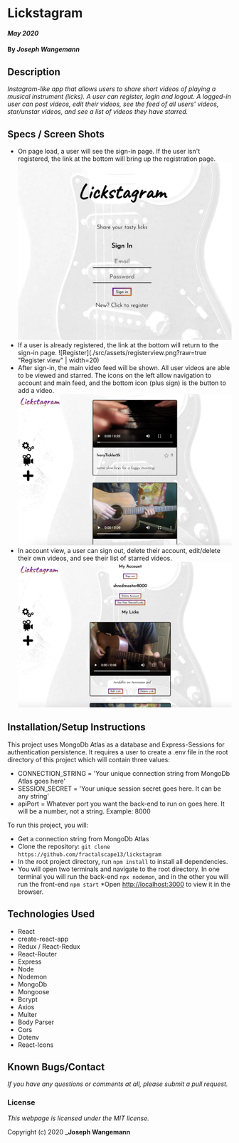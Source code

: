 # Lickstagram

#### _May 2020_
#### By _**Joseph Wangemann**_

## Description
_Instagram-like app that allows users to share short videos of playing a musical instrument (licks).  A user can register, login and logout.  A logged-in user can post videos, edit their videos, see the feed of all users' videos, star/unstar videos, and see a list of videos they have starred._

## Specs / Screen Shots
* On page load, a user will see the sign-in page.  If the user isn't registered, the link at the bottom will bring up the registration page.
![Signin](./src/assets/loginview.png?raw=true "Sign in view")
* If a user is already registered, the link at the bottom will return to the sign-in page.
![Register](./src/assets/registerview.png?raw=true "Register view" | width=20)
* After sign-in, the main video feed will be shown.  All user videos are able to be viewed and starred. The icons on the left allow navigation to account and main feed, and the bottom icon (plus sign) is the button to add a video.
![Feed](./src/assets/feedview.png?raw=true "Main feed")
* In account view, a user can sign out, delete their account, edit/delete their own videos, and see their list of starred videos.
![Acct](./src/assets/accountview.png?raw=true "Account view")

## Installation/Setup Instructions
This project uses MongoDb Atlas as a database and Express-Sessions for authentication persistence.  It requires a user to create a .env file in the root directory of this project which will contain three values:
  * CONNECTION_STRING = 'Your unique connection string from MongoDb Atlas goes here'
  * SESSION_SECRET = 'Your unique session secret goes here. It can be any string'
  * apiPort = Whatever port you want the back-end to run on goes here. It will be a number, not a string. Example: 8000

To run this project, you will:
  * Get a connection string from MongoDb Atlas
  * Clone the repository: `git clone https://github.com/fractalscape13/lickstagram`
  * In the root project directory, run `npm install` to install all dependencies. 
  * You will open two terminals and navigate to the root directory.  In one terminal you will run the back-end `npx nodemon`, and in the other you will run the front-end `npm start`
  *Open [http://localhost:3000](http://localhost:3000) to view it in the browser.

## Technologies Used
* React
* create-react-app
* Redux / React-Redux
* React-Router
* Express
* Node
* Nodemon
* MongoDb
* Mongoose
* Bcrypt
* Axios
* Multer
* Body Parser
* Cors
* Dotenv
* React-Icons

## Known Bugs/Contact

_If you have any questions or comments at all, please submit a pull request._

### License

*This webpage is licensed under the MIT license.*

Copyright (c) 2020 **_Joseph Wangemann**
